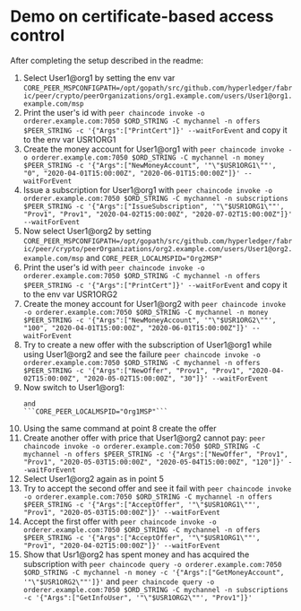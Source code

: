 # Demo on certificate-based access control

After completing the setup described in the readme:
1.  Select User1@org1 by setting the env var 
    ```CORE_PEER_MSPCONFIGPATH=/opt/gopath/src/github.com/hyperledger/fabric/peer/crypto/peerOrganizations/org1.example.com/users/User1@org1.example.com/msp```
2.  Print the user's id with
    ```peer chaincode invoke -o orderer.example.com:7050 $ORD_STRING -C mychannel -n offers $PEER_STRING -c '{"Args":["PrintCert"]}' --waitForEvent```
    and copy it to the env var USR1ORG1
3.  Create the money account for User1@org1 with
    ```peer chaincode invoke -o orderer.example.com:7050 $ORD_STRING -C mychannel -n money $PEER_STRING -c '{"Args":["NewMoneyAccount", '"\"$USR1ORG1\""', "0", "2020-04-01T15:00:00Z", "2020-06-01T15:00:00Z"]}' --waitForEvent```
4.  Issue a subscription for User1@org1 with
    ```peer chaincode invoke -o orderer.example.com:7050 $ORD_STRING -C mychannel -n subscriptions $PEER_STRING -c '{"Args":["IssueSubscription", '"\"$USR1ORG1\""', "Prov1", "Prov1", "2020-04-02T15:00:00Z", "2020-07-02T15:00:00Z"]}' --waitForEvent```
5.  Now select User1@org2 by setting
    ```CORE_PEER_MSPCONFIGPATH=/opt/gopath/src/github.com/hyperledger/fabric/peer/crypto/peerOrganizations/org2.example.com/users/User1@org2.example.com/msp```
    and
    ```CORE_PEER_LOCALMSPID="Org2MSP"```
6.  Print the user's id with
    ```peer chaincode invoke -o orderer.example.com:7050 $ORD_STRING -C mychannel -n offers $PEER_STRING -c '{"Args":["PrintCert"]}' --waitForEvent```
    and copy it to the env var USR1ORG2
7.  Create the money account for User1@org2 with
    ```peer chaincode invoke -o orderer.example.com:7050 $ORD_STRING -C mychannel -n money $PEER_STRING -c '{"Args":["NewMoneyAccount", '"\"$USR1ORG2\""', "100", "2020-04-01T15:00:00Z", "2020-06-01T15:00:00Z"]}' --waitForEvent```
8.  Try to create a new offer with the subscription of User1@org1 while using User1@org2 and see the failure
    ```peer chaincode invoke -o orderer.example.com:7050 $ORD_STRING -C mychannel -n offers $PEER_STRING -c '{"Args":["NewOffer", "Prov1", "Prov1", "2020-04-02T15:00:00Z", "2020-05-02T15:00:00Z", "30"]}' --waitForEvent```
9.  Now switch to User1@org1:
    ```CORE_PEER_MSPCONFIGPATH=/opt/gopath/src/github.com/hyperledger/fabric/peer/crypto/peerOrganizations/org1.example.com/users/User1@org1.example.com/msp"
    and
    ```CORE_PEER_LOCALMSPID="Org1MSP"```
10. Using the same command at point 8 create the offer
11. Create another offer with price that User1@org2 cannot pay:
    ```peer chaincode invoke -o orderer.example.com:7050 $ORD_STRING -C mychannel -n offers $PEER_STRING -c '{"Args":["NewOffer", "Prov1", "Prov1", "2020-05-03T15:00:00Z", "2020-05-04T15:00:00Z", "120"]}' --waitForEvent```
12. Select User1@org2 again as in point 5
13. Try to accept the second offer and see it fail with
    ```peer chaincode invoke -o orderer.example.com:7050 $ORD_STRING -C mychannel -n offers $PEER_STRING -c '{"Args":["AcceptOffer", '"\"$USR1ORG1\""', "Prov1", "2020-05-03T15:00:00Z"]}' --waitForEvent```
14. Accept the first offer with
    ```peer chaincode invoke -o orderer.example.com:7050 $ORD_STRING -C mychannel -n offers $PEER_STRING -c '{"Args":["AcceptOffer", '"\"$USR1ORG1\""', "Prov1", "2020-04-02T15:00:00Z"]}' --waitForEvent```
15. Show that Usr1@org2 has spent money and has acquired the subscription with
    ```peer chaincode query -o orderer.example.com:7050 $ORD_STRING -C mychannel -n money -c '{"Args":["GetMoneyAccount", '"\"$USR1ORG2\""']}'```
    and
    ```peer chaincode query -o orderer.example.com:7050 $ORD_STRING -C mychannel -n subscriptions -c '{"Args":["GetInfoUser", '"\"$USR1ORG2\""', "Prov1"]}'```
